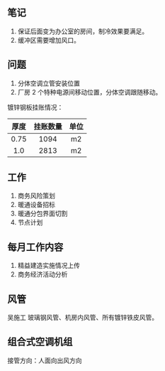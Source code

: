 ## 笔记

1. 保证后面变为办公室的房间，制冷效果要满足。
2. 缓冲区需要增加风口。

## 问题

1. 分体空调立管安装位置
2. 厂房 2 个特种电源间移动位置，分体空调跟随移动。

镀锌钢板挂账情况：

| 厚度 | 挂账数量 | 单位 |
| :--: | :------: | :--: |
| 0.75 |   1094   |  m2  |
| 1.0  |   2813   |  m2  |

## 工作

1. 商务风险策划
2. 暖通设备招标
3. 暖通分包界面切割
4. 节点计划

## 每月工作内容

1. 精益建造实施情况上传
2. 商务经济活动分析

## 风管

吴施工 玻璃钢风管、机房内风管、所有镀锌铁皮风管。

## 组合式空调机组

接管方向：人面向出风方向
